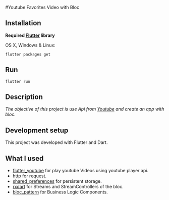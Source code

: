 #Youtube Favorites Video with Bloc

## Installation

**Required [Flutter](https://flutter.dev/docs/get-started/install) library**

OS X, Windows & Linux:

```
flutter packages get
```

## Run

```
flutter run
```

## Description

_The objective of this project is use Api from [Youtube](https://developers.google.com/youtube/v3) and create an app with bloc._

## Development setup

This project was developed with Flutter and Dart.

## What I used

- [flutter_youtube](https://pub.dev/packages/flutter_youtube) for play youtube Videos using youtube player api.
- [http](https://pub.dev/packageshttp) for request.
- [shared_preferences](https://pub.dev/packages/shared_preferences) for persistent storage.
- [rxdart](https://pub.dev/packages/rxdart) for Streams and StreamControllers of the bloc.
- [bloc_pattern](https://pub.dev/packages/bloc_pattern) for Business Logic Components.

